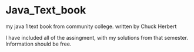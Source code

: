 # Java_Text_book
my java 1 text book from community college. written by Chuck Herbert 


I have included all of the assingment, with my solutions from that semester. 
Information should be free.
